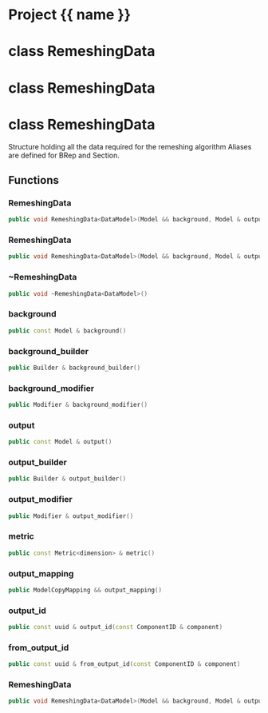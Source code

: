 <script setup>
import {useRoute} from 'vitepress'
const {path} = useRoute()
const tokens = path.split('/')
const words = tokens[2].split('-');
for (let i = 0; i < words.length; i++) {
    words[i] = words[i].charAt(0).toUpperCase() + words[i].slice(1);
    words[i] = words[i].replace('geode', 'Geode')
}
const name = words.join('-');
</script>
# Project {{ name }}

# class RemeshingData


# class RemeshingData


# class RemeshingData


 Structure holding all the data required for the remeshing algorithm Aliases are defined for BRep and Section.



## Functions

### RemeshingData

```cpp
public void RemeshingData<DataModel>(Model && background, Model & output, const Metric<dimension> & metric)
```


### RemeshingData

```cpp
public void RemeshingData<DataModel>(Model && background, Model & output, const Metric<dimension> & metric, const absl::flat_hash_map<ComponentType, std::vector<uuid> > & components_to_remesh)
```


### ~RemeshingData

```cpp
public void ~RemeshingData<DataModel>()
```


### background

```cpp
public const Model & background()
```


### background_builder

```cpp
public Builder & background_builder()
```


### background_modifier

```cpp
public Modifier & background_modifier()
```


### output

```cpp
public const Model & output()
```


### output_builder

```cpp
public Builder & output_builder()
```


### output_modifier

```cpp
public Modifier & output_modifier()
```


### metric

```cpp
public const Metric<dimension> & metric()
```


### output_mapping

```cpp
public ModelCopyMapping && output_mapping()
```


### output_id

```cpp
public const uuid & output_id(const ComponentID & component)
```


### from_output_id

```cpp
public const uuid & from_output_id(const ComponentID & component)
```


### RemeshingData

```cpp
public void RemeshingData<DataModel>(Model && background, Model & output, const Metric<dimension> & metric, const int & components_to_remesh)
```




